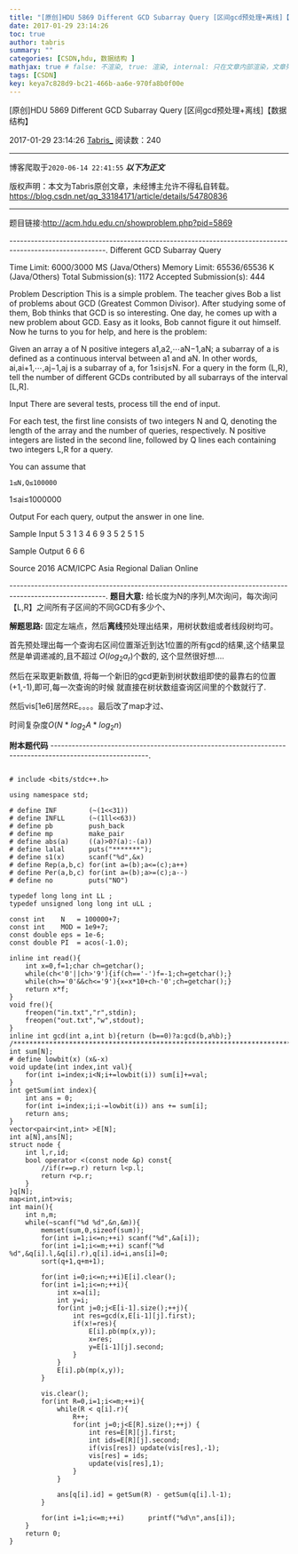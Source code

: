 ```yaml
---
title: "[原创]HDU 5869 Different GCD Subarray Query [区间gcd预处理+离线]【数据结构】"
date: 2017-01-29 23:14:26
toc: true
author: tabris
summary: ""
categories: [CSDN,hdu, 数据结构 ]
mathjax: true # false: 不渲染, true: 渲染, internal: 只在文章内部渲染，文章列表中不渲染
tags: [CSDN]
key: keya7c828d9-bc21-466b-aa6e-970fa8b0f00e
---
```


[原创]HDU 5869 Different GCD Subarray Query [区间gcd预处理+离线]【数据结构】

2017-01-29 23:14:26  [Tabris_](https://me.csdn.net/qq_33184171) 阅读数：240

---

博客爬取于`2020-06-14 22:41:55`
***以下为正文***

版权声明：本文为Tabris原创文章，未经博主允许不得私自转载。
https://blog.csdn.net/qq_33184171/article/details/54780836

<!-- more -->

---

题目链接:http://acm.hdu.edu.cn/showproblem.php?pid=5869

---------------------------------------------------------------------------------------------------------.
Different GCD Subarray Query

Time Limit: 6000/3000 MS (Java/Others)    Memory Limit: 65536/65536 K (Java/Others)
Total Submission(s): 1172    Accepted Submission(s): 444


Problem Description
This is a simple problem. The teacher gives Bob a list of problems about GCD (Greatest Common Divisor). After studying some of them, Bob thinks that GCD is so interesting. One day, he comes up with a new problem about GCD. Easy as it looks, Bob cannot figure it out himself. Now he turns to you for help, and here is the problem:
  
  Given an array a of N positive integers a1,a2,⋯aN−1,aN; a subarray of a is defined as a continuous interval between a1 and aN. In other words, ai,ai+1,⋯,aj−1,aj is a subarray of a, for 1≤i≤j≤N. For a query in the form (L,R), tell the number of different GCDs contributed by all subarrays of the interval [L,R].
  
 

Input
There are several tests, process till the end of input.
  
  For each test, the first line consists of two integers N and Q, denoting the length of the array and the number of queries, respectively. N positive integers are listed in the second line, followed by Q lines each containing two integers L,R for a query.

You can assume that 
  
    1≤N,Q≤100000 
    
   1≤ai≤1000000
 

Output
For each query, output the answer in one line.
 

Sample Input
5 3
1 3 4 6 9
3 5
2 5
1 5
 

Sample Output
6
6
6
 

Source
2016 ACM/ICPC Asia Regional Dalian Online
 


---------------------------------------------------------------------------------------------------------.
**题目大意:**
给长度为N的序列,M次询问，每次询问【L,R】之间所有子区间的不同GCD有多少个、

**解题思路:**
固定左端点，然后**离线**预处理出结果，用树状数组或者线段树均可。

首先预处理出每一个查询右区间位置渐近到达1位置的所有gcd的结果,这个结果显然是单调递减的,且不超过
$O(log_{2}{a_r})$个数的,  这个显然很好想....

然后在采取更新数值,
将每一个新旧的gcd更新到树状数组即使的最靠右的位置(+1,-1),即可,每一次查询的时候 就直接在树状数组查询区间里的个数就行了.  

然后vis[1e6]居然RE。。。。最后改了map才过、

时间复杂度$O(N*log_{2}{A}*log_{2}{n})$


**附本题代码**
---------------------------------------------------------------------------------------------------------.
```

# include <bits/stdc++.h>

using namespace std;

# define INF        (~(1<<31))
# define INFLL      (~(1ll<<63))
# define pb         push_back
# define mp         make_pair
# define abs(a)     ((a)>0?(a):-(a))
# define lalal      puts("*******");
# define s1(x)      scanf("%d",&x)
# define Rep(a,b,c) for(int a=(b);a<=(c);a++)
# define Per(a,b,c) for(int a=(b);a>=(c);a--)
# define no         puts("NO")

typedef long long int LL ;
typedef unsigned long long int uLL ;

const int    N   = 100000+7;
const int    MOD = 1e9+7;
const double eps = 1e-6;
const double PI  = acos(-1.0);

inline int read(){
    int x=0,f=1;char ch=getchar();
    while(ch<'0'||ch>'9'){if(ch=='-')f=-1;ch=getchar();}
    while(ch>='0'&&ch<='9'){x=x*10+ch-'0';ch=getchar();}
    return x*f;
}
void fre(){
    freopen("in.txt","r",stdin);
    freopen("out.txt","w",stdout);
}
inline int gcd(int a,int b){return (b==0)?a:gcd(b,a%b);}
/***********************************************************************/
int sum[N];
# define lowbit(x) (x&-x)
void update(int index,int val){
    for(int i=index;i<N;i+=lowbit(i)) sum[i]+=val;
}
int getSum(int index){
    int ans = 0;
    for(int i=index;i;i-=lowbit(i)) ans += sum[i];
    return ans;
}
vector<pair<int,int> >E[N];
int a[N],ans[N];
struct node {
    int l,r,id;
    bool operator <(const node &p) const{
        //if(r==p.r) return l<p.l;
        return r<p.r;
    }
}q[N];
map<int,int>vis;
int main(){
    int n,m;
    while(~scanf("%d %d",&n,&m)){
        memset(sum,0,sizeof(sum));
        for(int i=1;i<=n;++i) scanf("%d",&a[i]);
        for(int i=1;i<=m;++i) scanf("%d %d",&q[i].l,&q[i].r),q[i].id=i,ans[i]=0;
        sort(q+1,q+m+1);

        for(int i=0;i<=n;++i)E[i].clear();
        for(int i=1;i<=n;++i){
            int x=a[i];
            int y=i;
            for(int j=0;j<E[i-1].size();++j){
                int res=gcd(x,E[i-1][j].first);
                if(x!=res){
                    E[i].pb(mp(x,y));
                    x=res;
                    y=E[i-1][j].second;
                }
            }
            E[i].pb(mp(x,y));
        }

        vis.clear();
        for(int R=0,i=1;i<=m;++i){
            while(R < q[i].r){
                R++;
                for(int j=0;j<E[R].size();++j) {
                    int res=E[R][j].first;
                    int ids=E[R][j].second;
                    if(vis[res]) update(vis[res],-1);
                    vis[res] = ids;
                    update(vis[res],1);
                }
            }

            ans[q[i].id] = getSum(R) - getSum(q[i].l-1);
        }

        for(int i=1;i<=m;++i)      printf("%d\n",ans[i]);
    }
    return 0;
}
```
